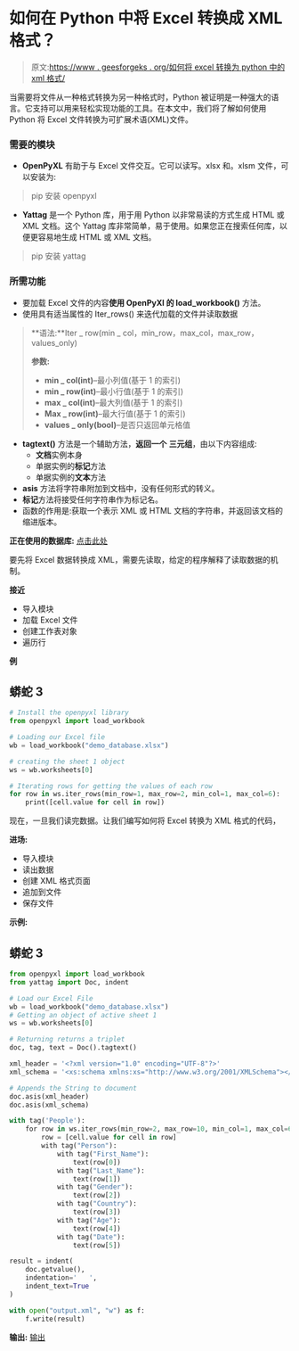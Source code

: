 # 如何在 Python 中将 Excel 转换成 XML 格式？

> 原文:[https://www . geesforgeks . org/如何将 excel 转换为 python 中的 xml 格式/](https://www.geeksforgeeks.org/how-to-convert-excel-to-xml-format-in-python/)

当需要将文件从一种格式转换为另一种格式时，Python 被证明是一种强大的语言。它支持可以用来轻松实现功能的工具。在本文中，我们将了解如何使用 Python 将 Excel 文件转换为可扩展术语(XML)文件。

### 需要的模块

*   **OpenPyXL** 有助于与 Excel 文件交互。它可以读写。xlsx 和。xlsm 文件，可以安装为:

> pip 安装 openpyxl

*   **Yattag** 是一个 Python 库，用于用 Python 以非常易读的方式生成 HTML 或 XML 文档。这个 Yattag 库非常简单，易于使用。如果您正在搜索任何库，以便更容易地生成 HTML 或 XML 文档。

> pip 安装 yattag

### 所需功能

*   要加载 Excel 文件的内容**使用 OpenPyXl 的 load_workbook()** 方法。
*   使用具有适当属性的 Iter_rows() 来迭代加载的文件并读取数据

> **语法:**Iter _ row(min _ col，min_row，max_col，max_row，values_only)
> 
> **参数:**
> 
> *   **min _ col(int)**–最小列值(基于 1 的索引)
> *   **min _ row(int)**–最小行值(基于 1 的索引)
> *   **max _ col(int)**–最大列值(基于 1 的索引)
> *   **Max _ row(int)**–最大行值(基于 1 的索引)
> *   **values _ only(bool)**–是否只返回单元格值

*   **tagtext()** 方法是一个辅助方法，**返回一个** **三元组**，由以下内容组成:
    *   **文档**实例本身
    *   单据实例的**标记**方法
    *   单据实例的**文本**方法
*   **asis** 方法将字符串附加到文档中，没有任何形式的转义。
*   **标记**方法将接受任何字符串作为标记名。
*   函数的作用是:获取一个表示 XML 或 HTML 文档的字符串，并返回该文档的缩进版本。

**正在使用的数据库:** [点击此处](https://drive.google.com/file/d/1FCjd5FtxxRRGG0CtYTzZ9FmNw_0f_zU1/view?usp=sharing)

要先将 Excel 数据转换成 XML，需要先读取，给定的程序解释了读取数据的机制。

**接近**

*   导入模块
*   加载 Excel 文件
*   创建工作表对象
*   遍历行

**例**

## 蟒蛇 3

```py
# Install the openpyxl library
from openpyxl import load_workbook

# Loading our Excel file
wb = load_workbook("demo_database.xlsx")

# creating the sheet 1 object
ws = wb.worksheets[0]

# Iterating rows for getting the values of each row
for row in ws.iter_rows(min_row=1, max_row=2, min_col=1, max_col=6):
    print([cell.value for cell in row])
```

现在，一旦我们读完数据。让我们编写如何将 Excel 转换为 XML 格式的代码，

**进场:**

*   导入模块
*   读出数据
*   创建 XML 格式页面
*   追加到文件
*   保存文件

**示例:**

## 蟒蛇 3

```py
from openpyxl import load_workbook
from yattag import Doc, indent

# Load our Excel File
wb = load_workbook("demo_database.xlsx")
# Getting an object of active sheet 1
ws = wb.worksheets[0]

# Returning returns a triplet
doc, tag, text = Doc().tagtext()

xml_header = '<?xml version="1.0" encoding="UTF-8"?>'
xml_schema = '<xs:schema xmlns:xs="http://www.w3.org/2001/XMLSchema"></xs:schema>'

# Appends the String to document
doc.asis(xml_header)
doc.asis(xml_schema)

with tag('People'):
    for row in ws.iter_rows(min_row=2, max_row=10, min_col=1, max_col=6):
        row = [cell.value for cell in row]
        with tag("Person"):
            with tag("First_Name"):
                text(row[0])
            with tag("Last_Name"):
                text(row[1])
            with tag("Gender"):
                text(row[2])
            with tag("Country"):
                text(row[3])
            with tag("Age"):
                text(row[4])
            with tag("Date"):
                text(row[5])

result = indent(
    doc.getvalue(),
    indentation='   ',
    indent_text=True
)

with open("output.xml", "w") as f:
    f.write(result)
```

**输出:** [输出](https://drive.google.com/file/d/1Uq6WeEqj_uu0NJvuMZqMeoYlLE0xTnZ4/view?usp=sharing)